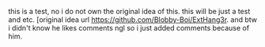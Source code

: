 this is a test, no i do not own the original idea of this. this will be just a test and etc. [original idea url  https://github.com/Blobby-Boi/ExtHang3r. and btw i didn't know he likes comments ngl so i just added comments because of him.
